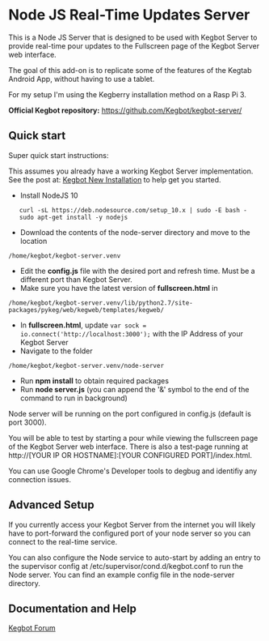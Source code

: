 # Node JS Real-Time Updates Server

This is a Node JS Server that is designed to be used
with Kegbot Server to provide real-time pour updates to
the Fullscreen page of the Kegbot Server web interface.

The goal of this add-on is to replicate some of the
features of the Kegtab Android App, without having to use a tablet.

For my setup I'm using the Kegberry installation method on a Rasp Pi 3.

**Official Kegbot repository:** https://github.com/Kegbot/kegbot-server/


## Quick start

Super quick start instructions:

This assumes you already have a working Kegbot Server implementation.
See the post at: [Kegbot New Installation](https://forum.kegbot.org/t/kegberry-kegbot-new-installation/1017)
to help get you started.


* Install NodeJS 10
```
   curl -sL https://deb.nodesource.com/setup_10.x | sudo -E bash -
   sudo apt-get install -y nodejs
```
* Download the contents of the node-server directory and move to the location 
```
/home/kegbot/kegbot-server.venv
```
* Edit the **config.js** file with the desired port and refresh time. Must be a different port than Kegbot Server.
* Make sure you have the latest version of **fullscreen.html** in 
```
/home/kegbot/kegbot-server.venv/lib/python2.7/site-packages/pykeg/web/kegweb/templates/kegweb/
```
* In **fullscreen.html**, update `var sock = io.connect('http://localhost:3000');` with the IP Address of your Kegbot Server
* Navigate to the folder
```
/home/kegbot/kegbot-server.venv/node-server
```
* Run **npm install** to obtain required packages	
* Run **node server.js** (you can append the '&' symbol to the end of the command to run in background)

Node server will be running on the port configured in config.js (default is port 3000).

You will be able to test by starting a pour while viewing the fullscreen page of the Kegbot Server web interface.
There is also a test-page running at http://[YOUR IP OR HOSTNAME]:[YOUR CONFIGURED PORT]/index.html.

You can use Google Chrome's Developer tools to degbug and identifiy any connection issues.

## Advanced Setup

If you currently access your Kegbot Server from the internet you will likely have to port-forward
the configured port of your node server so you can connect to the real-time service.

You can also configure the Node service to auto-start by adding an entry to the supervisor config at /etc/supervisor/cond.d/kegbot.conf
to run the Node server. You can find an example config file in the node-server directory.


## Documentation and Help

[Kegbot Forum](https://forum.kegbot.org/)
